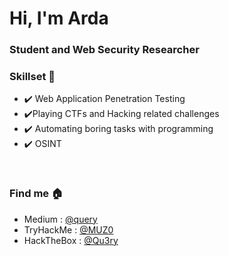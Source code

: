 # Hi, I'm Arda 

### Student and Web Security Researcher

### Skillset 🔧
- ✔️ Web Application Penetration Testing 
- ✔️Playing CTFs and Hacking related challenges
- ✔️ Automating boring tasks with programming 
- ✔️ OSINT 

<br/>

### Find me 🏠

- Medium : [@query](https://query0.medium.com/)
- TryHackMe : [@MUZ0](https://tryhackme.com/p/MUZ0)
- HackTheBox : [@Qu3ry](https://www.hackthebox.eu/profile/417460)
